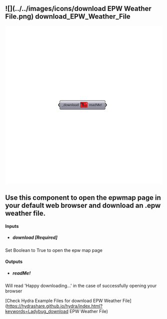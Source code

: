 ## ![](../../images/icons/download EPW Weather File.png) download_EPW_Weather_File

![](../../images/components/download_EPW_Weather_File.png)

Use this component to open the epwmap page in your default web browser and download an .epw weather file.
 -
 

#### Inputs
* ##### download [Required]
Set Boolean to True to open the epw map page

#### Outputs
* ##### readMe!
Will read 'Happy downloading...' in the case of successfully opening your browser


[Check Hydra Example Files for download EPW Weather File](https://hydrashare.github.io/hydra/index.html?keywords=Ladybug_download EPW Weather File)